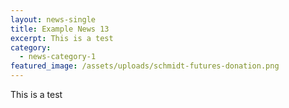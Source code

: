 ```yaml
---
layout: news-single
title: Example News 13
excerpt: This is a test
category:
  - news-category-1
featured_image: /assets/uploads/schmidt-futures-donation.png
---
```

This is a test